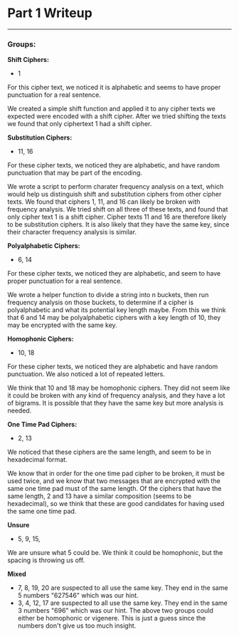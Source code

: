 # Part 1 Writeup
---
### Groups:
**Shift Ciphers:**
- 1 

For this cipher text, we noticed it is alphabetic and seems to have proper punctuation for a real sentence.

We created a simple shift function and applied it to any cipher texts we expected were encoded with a shift cipher. After we tried shifting the texts we found that only ciphertext 1 had a shift cipher.

**Substitution Ciphers:**
- 11, 16

For these cipher texts, we noticed they are alphabetic, and have random punctuation that may be part of the encoding.

We wrote a script to perform charater frequency analysis on a text, which would help us distinguish shift and substitution ciphers from other cipher texts. We found that ciphers 1, 11, and 16 can likely be broken with frequency analysis. We tried shift on all three of these texts, and found that only cipher text 1 is a shift cipher. Cipher texts 11 and 16 are therefore likely to be substitution ciphers. It is also likely that they have the same key, since their character frequency analysis is similar.

**Polyalphabetic Ciphers:**
- 6, 14

For these cipher texts, we noticed they are alphabetic, and seem to have proper punctuation for a real sentence.

We wrote a helper function to divide a string into n buckets, then run frequency analysis on those buckets, to determine if a cipher is polyalphabetic and what its potential key length maybe. From this we think that 6 and 14 may be polyalphabetic ciphers with a key length of 10, they may be encrypted with the same key.

**Homophonic Ciphers:**
- 10, 18

For these cipher texts, we noticed they are alphabetic and have random punctuation. We also noticed a lot of repeated letters.

We think that 10 and 18 may be homophonic ciphers. They did not seem like it could be broken with any kind of frequency analysis, and they have a lot of bigrams. It is possible that they have the same key but more analysis is needed.


**One Time Pad Ciphers:**
- 2, 13

We noticed that these ciphers are the same length, and seem to be in hexadecimal format.

We know that in order for the one time pad cipher to be broken, it must be used twice, and we know that two messages that are encrypted with the same one time pad must of the same length. Of the ciphers that have the same length, 2 and 13 have a similar composition (seems to be hexadecimal), so we think that these are good candidates for having used the same one time pad.

**Unsure**
- 5, 9, 15,

We are unsure what 5 could be. We think it could be homophonic, but the spacing is throwing us off.

**Mixed**
- 7, 8, 19, 20 are suspected to all use the same key. They end in the same 5 numbers "627546" which was our hint. 
- 3, 4, 12, 17 are suspected to all use the same key. They end in the same 3 numbers "696" which was our hint.
The above two groups could either be homophonic or vigenere. This is just a guess since the numbers don't give us too much insight. 